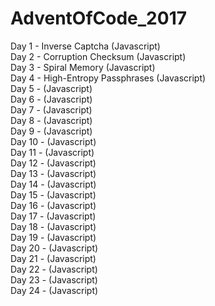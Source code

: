 # AdventOfCode_2017
Day 1 - Inverse Captcha (Javascript)<br />
Day 2 - Corruption Checksum (Javascript)<br />
Day 3 - Spiral Memory (Javascript)<br />
Day 4 - High-Entropy Passphrases (Javascript)<br />
Day 5 - (Javascript)<br />
Day 6 - (Javascript)<br />
Day 7 - (Javascript)<br />
Day 8 - (Javascript)<br />
Day 9 - (Javascript)<br />
Day 10 - (Javascript)<br />
Day 11 - (Javascript)<br />
Day 12 - (Javascript)<br />
Day 13 - (Javascript)<br />
Day 14 - (Javascript)<br />
Day 15 - (Javascript)<br />
Day 16 - (Javascript)<br />
Day 17 - (Javascript)<br />
Day 18 - (Javascript)<br />
Day 19 - (Javascript)<br />
Day 20 - (Javascript)<br />
Day 21 - (Javascript)<br />
Day 22 - (Javascript)<br />
Day 23 - (Javascript)<br />
Day 24 - (Javascript)
